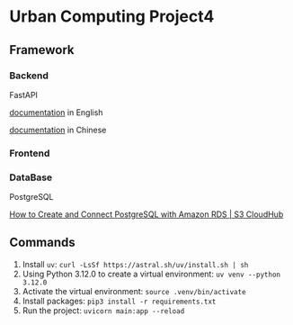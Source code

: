 # Urban Computing Project4

## Framework

### Backend

FastAPI

[documentation](https://fastapi.tiangolo.com/learn/) in English

[documentation](https://fastapi.tiangolo.com/zh/learn/) in Chinese

### Frontend

### DataBase

PostgreSQL

[How to Create and Connect PostgreSQL with Amazon RDS | S3 CloudHub](https://www.youtube.com/watch?v=0A-5ITILrMA)

## Commands

1. Install `uv`: `curl -LsSf https://astral.sh/uv/install.sh | sh`
2. Using Python 3.12.0 to create a virtual environment: `uv venv --python 3.12.0`
3. Activate the virtual environment: `source .venv/bin/activate`
4. Install packages: `pip3 install -r requirements.txt`
5. Run the project: `uvicorn main:app --reload`
